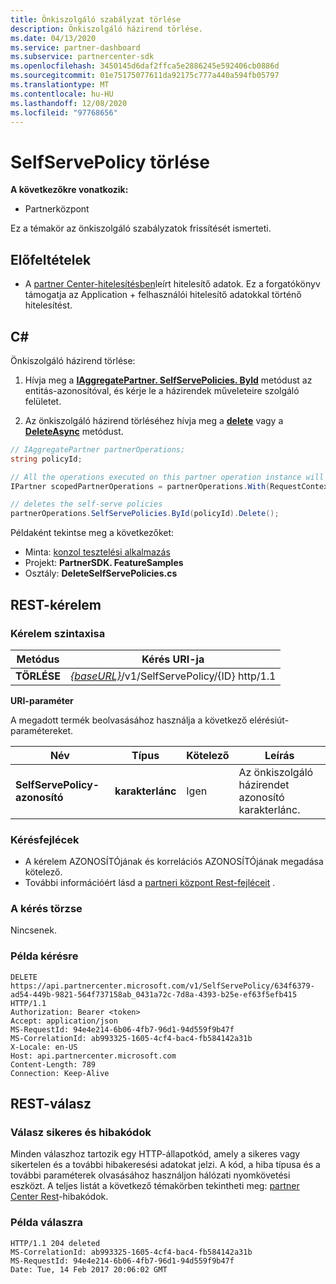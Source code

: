 ```yaml
---
title: Önkiszolgáló szabályzat törlése
description: Önkiszolgáló házirend törlése.
ms.date: 04/13/2020
ms.service: partner-dashboard
ms.subservice: partnercenter-sdk
ms.openlocfilehash: 3450145d6daf2ffca5e2886245e592406cb0886d
ms.sourcegitcommit: 01e75175077611da92175c777a440a594fb05797
ms.translationtype: MT
ms.contentlocale: hu-HU
ms.lasthandoff: 12/08/2020
ms.locfileid: "97768656"
---
```

# <a name="delete-a-selfservepolicy"></a>SelfServePolicy törlése

**A következőkre vonatkozik:**

- Partnerközpont

Ez a témakör az önkiszolgáló szabályzatok frissítését ismerteti.

## <a name="prerequisites"></a>Előfeltételek

- A [partner Center-hitelesítésben](partner-center-authentication.md)leírt hitelesítő adatok. Ez a forgatókönyv támogatja az Application + felhasználói hitelesítő adatokkal történő hitelesítést.

## <a name="c"></a>C\#

Önkiszolgáló házirend törlése:

1. Hívja meg a [**IAggregatePartner. SelfServePolicies. ById**](/dotnet/api/microsoft.store.partnercenter.iselfservepoliciescollection.byid) metódust az entitás-azonosítóval, és kérje le a házirendek műveleteire szolgáló felületet.

2. Az önkiszolgáló házirend törléséhez hívja meg a [**delete**](/dotnet/api/microsoft.store.partnercenter.SelfServePolicies.delete) vagy a [**DeleteAsync**](/dotnet/api/microsoft.store.partnercenter.SelfServePolicies.deleteasync) metódust.

``` csharp
// IAggregatePartner partnerOperations;
string policyId;

// All the operations executed on this partner operation instance will share the same correlation Id but will differ in request Id
IPartner scopedPartnerOperations = partnerOperations.With(RequestContextFactory.Instance.Create(Guid.NewGuid()));

// deletes the self-serve policies
partnerOperations.SelfServePolicies.ById(policyId).Delete();
```

Példaként tekintse meg a következőket:

- Minta: [konzol tesztelési alkalmazás](console-test-app.md)
- Projekt: **PartnerSDK. FeatureSamples**
- Osztály: **DeleteSelfServePolicies.cs**

## <a name="rest-request"></a>REST-kérelem

### <a name="request-syntax"></a>Kérelem szintaxisa

| Metódus  | Kérés URI-ja                                                                   |
|---------|-------------------------------------------------------------------------------|
| **TÖRLÉSE** | [*{baseURL}*](partner-center-rest-urls.md)/v1/SelfServePolicy/{ID} http/1.1 |

**URI-paraméter**

A megadott termék beolvasásához használja a következő elérésiút-paramétereket.

| Név                       | Típus         | Kötelező | Leírás                                                     |
|----------------------------|--------------|----------|-----------------------------------------------------------------|
| **SelfServePolicy-azonosító**     | **karakterlánc**   | Igen      | Az önkiszolgáló házirendet azonosító karakterlánc.                 |

### <a name="request-headers"></a>Kérésfejlécek

- A kérelem AZONOSÍTÓjának és korrelációs AZONOSÍTÓjának megadása kötelező.
- További információért lásd a [partneri központ Rest-fejléceit](headers.md) .

### <a name="request-body"></a>A kérés törzse

Nincsenek.

### <a name="request-example"></a>Példa kérésre

```http
DELETE https://api.partnercenter.microsoft.com/v1/SelfServePolicy/634f6379-ad54-449b-9821-564f737158ab_0431a72c-7d8a-4393-b25e-ef63f5efb415 HTTP/1.1
Authorization: Bearer <token>
Accept: application/json
MS-RequestId: 94e4e214-6b06-4fb7-96d1-94d559f9b47f
MS-CorrelationId: ab993325-1605-4cf4-bac4-fb584142a31b
X-Locale: en-US
Host: api.partnercenter.microsoft.com
Content-Length: 789
Connection: Keep-Alive

```

## <a name="rest-response"></a>REST-válasz

### <a name="response-success-and-error-codes"></a>Válasz sikeres és hibakódok

Minden válaszhoz tartozik egy HTTP-állapotkód, amely a sikeres vagy sikertelen és a további hibakeresési adatokat jelzi. A kód, a hiba típusa és a további paraméterek olvasásához használjon hálózati nyomkövetési eszközt. A teljes listát a következő témakörben tekintheti meg: [partner Center Rest](error-codes.md)-hibakódok.

### <a name="response-example"></a>Példa válaszra

```http
HTTP/1.1 204 deleted
MS-CorrelationId: ab993325-1605-4cf4-bac4-fb584142a31b
MS-RequestId: 94e4e214-6b06-4fb7-96d1-94d559f9b47f
Date: Tue, 14 Feb 2017 20:06:02 GMT

```
